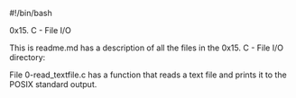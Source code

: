 #!/bin/bash

0x15. C - File I/O

This is readme.md has a description of all the files in the 0x15. C - File I/O directory:

File 0-read_textfile.c has a function that reads a text file and prints it to the POSIX standard output.